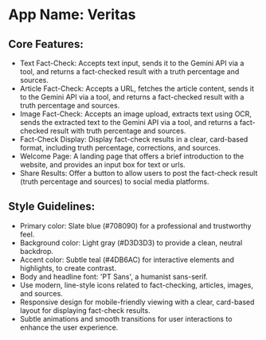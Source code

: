 # **App Name**: Veritas

## Core Features:

- Text Fact-Check: Accepts text input, sends it to the Gemini API via a tool, and returns a fact-checked result with a truth percentage and sources.
- Article Fact-Check: Accepts a URL, fetches the article content, sends it to the Gemini API via a tool, and returns a fact-checked result with a truth percentage and sources.
- Image Fact-Check: Accepts an image upload, extracts text using OCR, sends the extracted text to the Gemini API via a tool, and returns a fact-checked result with truth percentage and sources.
- Fact-Check Display: Display fact-check results in a clear, card-based format, including truth percentage, corrections, and sources.
- Welcome Page: A landing page that offers a brief introduction to the website, and provides an input box for text or urls.
- Share Results: Offer a button to allow users to post the fact-check result (truth percentage and sources) to social media platforms.

## Style Guidelines:

- Primary color: Slate blue (#708090) for a professional and trustworthy feel.
- Background color: Light gray (#D3D3D3) to provide a clean, neutral backdrop.
- Accent color: Subtle teal (#4DB6AC) for interactive elements and highlights, to create contrast.
- Body and headline font: 'PT Sans', a humanist sans-serif.
- Use modern, line-style icons related to fact-checking, articles, images, and sources.
- Responsive design for mobile-friendly viewing with a clear, card-based layout for displaying fact-check results.
- Subtle animations and smooth transitions for user interactions to enhance the user experience.
